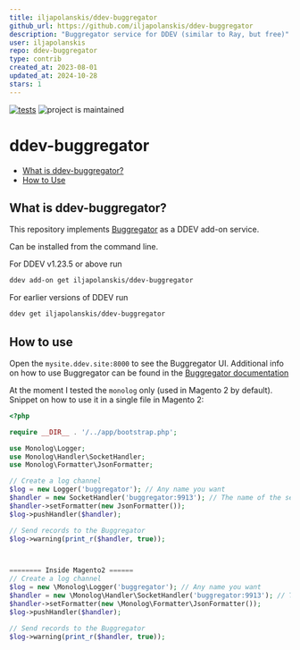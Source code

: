 ```yaml
---
title: iljapolanskis/ddev-buggregator
github_url: https://github.com/iljapolanskis/ddev-buggregator
description: "Buggregator service for DDEV (similar to Ray, but free)"
user: iljapolanskis
repo: ddev-buggregator
type: contrib
created_at: 2023-08-01
updated_at: 2024-10-28
stars: 1
---
```


[![tests](https://github.com/iljapolanskis/ddev-buggregator/actions/workflows/tests.yml/badge.svg)](https://github.com/ddev/ddev-buggregator/actions/workflows/tests.yml) ![project is maintained](https://img.shields.io/maintenance/yes/2024.svg)

# ddev-buggregator <!-- omit in toc -->

* [What is ddev-buggregator?](#what-is-ddev-buggregator)
* [How to Use](#how-to-use)

## What is ddev-buggregator?

This repository implements [Buggregator](https://github.com/buggregator/server) as a DDEV add-on service.

Can be installed from the command line.

For DDEV v1.23.5 or above run

```sh
ddev add-on get iljapolanskis/ddev-buggregator
```

For earlier versions of DDEV run

```sh
ddev get iljapolanskis/ddev-buggregator
```

## How to use

Open the `mysite.ddev.site:8000` to see the Buggregator UI. Additional info on how to use Buggregator can be found in the [Buggregator documentation](https://github.com/buggregator/server#configuration)

At the moment I tested the `monolog` only (used in Magento 2 by default). Snippet on how to use it in a single file in Magento 2:

```php
<?php

require __DIR__ . '/../app/bootstrap.php';

use Monolog\Logger;
use Monolog\Handler\SocketHandler;
use Monolog\Formatter\JsonFormatter;

// Create a log channel
$log = new Logger('buggregator'); // Any name you want
$handler = new SocketHandler('buggregator:9913'); // The name of the service and the port, by default 9913 for monolog
$handler->setFormatter(new JsonFormatter());
$log->pushHandler($handler);

// Send records to the Buggregator
$log->warning(print_r($handler, true));



======== Inside Magento2 ======
// Create a log channel
$log = new \Monolog\Logger('buggregator'); // Any name you want
$handler = new \Monolog\Handler\SocketHandler('buggregator:9913'); // The name of the service and the port, by default 9913 for monolog
$handler->setFormatter(new \Monolog\Formatter\JsonFormatter());
$log->pushHandler($handler);

// Send records to the Buggregator
$log->warning(print_r($handler, true));
```
